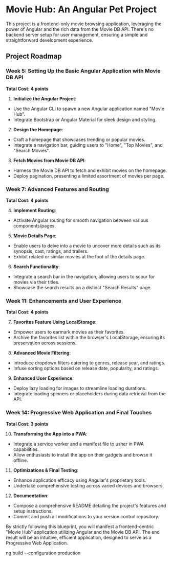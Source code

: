 # Movie Hub: An Angular Pet Project

This project is a frontend-only movie browsing application, leveraging the power of Angular and the rich data from the Movie DB API. There's no backend server setup for user management, ensuring a simple and straightforward development experience.

## Project Roadmap

### Week 5: Setting Up the Basic Angular Application with Movie DB API

**Total Cost: 4 points**

1. **Initialize the Angular Project**:
  - Use the Angular CLI to spawn a new Angular application named "Movie Hub".
  - Integrate Bootstrap or Angular Material for sleek design and styling.

2. **Design the Homepage**:
  - Craft a homepage that showcases trending or popular movies.
  - Integrate a navigation bar, guiding users to "Home", "Top Movies", and "Search Movies".

3. **Fetch Movies from Movie DB API**:
  - Harness the Movie DB API to fetch and exhibit movies on the homepage.
  - Deploy pagination, presenting a limited assortment of movies per page.

### Week 7: Advanced Features and Routing

**Total Cost: 4 points**

4. **Implement Routing**:
  - Activate Angular routing for smooth navigation between various components/pages.

5. **Movie Details Page**:
  - Enable users to delve into a movie to uncover more details such as its synopsis, cast, ratings, and trailers.
  - Exhibit related or similar movies at the foot of the details page.

6. **Search Functionality**:
  - Integrate a search bar in the navigation, allowing users to scour for movies via their titles.
  - Showcase the search results on a distinct "Search Results" page.

### Week 11: Enhancements and User Experience

**Total Cost: 4 points**

7. **Favorites Feature Using LocalStorage**:
  - Empower users to earmark movies as their favorites.
  - Archive the favorites list within the browser's LocalStorage, ensuring its preservation across sessions.

8. **Advanced Movie Filtering**:
  - Introduce dropdown filters catering to genres, release year, and ratings.
  - Infuse sorting options based on release date, popularity, and ratings.

9. **Enhanced User Experience**:
  - Deploy lazy loading for images to streamline loading durations.
  - Integrate loading spinners or placeholders during data retrieval from the API.

### Week 14: Progressive Web Application and Final Touches

**Total Cost: 3 points**

10. **Transforming the App into a PWA**:
- Integrate a service worker and a manifest file to usher in PWA capabilities.
- Allow enthusiasts to install the app on their gadgets and browse it offline.

11. **Optimizations & Final Testing**:
- Enhance application efficacy using Angular's proprietary tools.
- Undertake comprehensive testing across varied devices and browsers.

12. **Documentation**:
- Compose a comprehensive README detailing the project's features and setup instructions.
- Commit and push all modifications to your version control repository.

By strictly following this blueprint, you will manifest a frontend-centric "Movie Hub" application utilizing Angular and the Movie DB API. The end result will be an intuitive, efficient application, designed to serve as a Progressive Web Application.

ng build --configuration production
